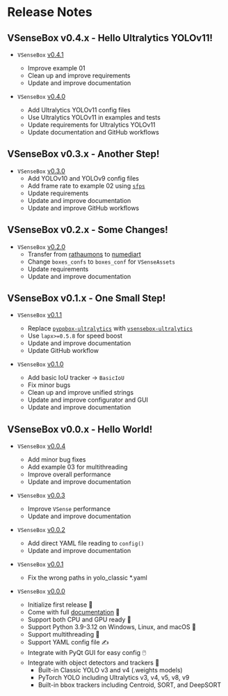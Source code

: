 # Release Notes 

## **VSenseBox v0.4.x - Hello Ultralytics YOLOv11!**

* `VSenseBox` [v0.4.1](https://github.com/numediart/vsensebox/tree/v0.4.1)
  - Improve example 01
  - Clean up and improve requirements
  - Update and improve documentation

* `VSenseBox` [v0.4.0](https://github.com/numediart/vsensebox/tree/v0.4.0)
  - Add Ultralytics YOLOv11 config files
  - Use Ultralytics YOLOv11 in examples and tests
  - Update requirements for Ultralytics YOLOv11
  - Update documentation and GitHub workflows

## **VSenseBox v0.3.x - Another Step!**

* `VSenseBox` [v0.3.0](https://github.com/numediart/vsensebox/tree/v0.3.0)
  - Add YOLOv10 and YOLOv9 config files
  - Add frame rate to example 02 using [`sfps`](https://github.com/rathaROG/smooth-fps)
  - Update requirements
  - Update and improve documentation
  - Update and improve GitHub workflows

## **VSenseBox v0.2.x - Some Changes!**

* `VSenseBox` [v0.2.0](https://github.com/numediart/vsensebox/tree/v0.2.0)
  - Transfer from [rathaumons](https://github.com/rathaumons) to [numediart](https://github.com/numediart)
  - Change `boxes_confs` to `boxes_conf` for `VSenseAssets`
  - Update requirements
  - Update and improve documentation

## **VSenseBox v0.1.x - One Small Step!**

* `VSenseBox` [v0.1.1](https://github.com/numediart/vsensebox/tree/v0.1.1)
  - Replace [`pyppbox-ultralytics`](https://github.com/rathaumons/ultralytics-for-pyppbox) with [`vsensebox-ultralytics`](https://github.com/numediart/ultralytics-for-vsensebox)
  - Use `lapx>=0.5.8` for speed boost
  - Update and improve documentation
  - Update GitHub workflow

* `VSenseBox` [v0.1.0](https://github.com/numediart/vsensebox/tree/v0.1.0)
  - Add basic IoU tracker -> `BasicIoU`
  - Fix minor bugs
  - Clean up and improve unified strings
  - Update and improve configurator and GUI
  - Update and improve documentation

## **VSenseBox v0.0.x - Hello World!**

* `VSenseBox` [v0.0.4](https://github.com/numediart/vsensebox/tree/v0.0.4)
  - Add minor bug fixes
  - Add example 03 for multithreading
  - Improve overall performance
  - Update and improve documentation

* `VSenseBox` [v0.0.3](https://github.com/numediart/vsensebox/tree/v0.0.3)
  - Improve `VSense` performance
  - Update and improve documentation

* `VSenseBox` [v0.0.2](https://github.com/numediart/vsensebox/tree/v0.0.2)
  - Add direct YAML file reading to `config()`
  - Update and improve documentation

* `VSenseBox` [v0.0.1](https://github.com/numediart/vsensebox/tree/v0.0.1)
  - Fix the wrong paths in yolo_classic *.yaml

* `VSenseBox` [v0.0.0](https://github.com/numediart/vsensebox/tree/v0.0.0)
  - Initialize first release 👋
  - Come with full [documentation](https://numediart.github.io/vsensebox/) 📄
  - Support both CPU and GPU ready 🚀
  - Support Python 3.9-3.12 on Windows, Linux, and macOS 🫶
  - Support multithreading 🛞
  - Support YAML config file ✍️
  - Integrate with PyQt GUI for easy config 🖱️
  - Integrate with object detectors and trackers 🤖
    - Built-in Classic YOLO v3 and v4 (.weights models)
    - PyTorch YOLO including Ultralytics v3, v4, v5, v8, v9
    - Built-in bbox trackers including Centroid, SORT, and DeepSORT

